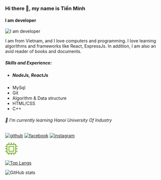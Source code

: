 ### Hi there 👋, my name is Tiến Minh
#### I am developer
![I am developer](https://builtin.com/cdn-cgi/image/f=auto,quality=80,width=752,height=435/https://builtin.com/sites/www.builtin.com/files/styles/byline_image/public/full-stack-developer.jpg)

I am from Vietnam, and I love computers and programming. I love learning algorithms and frameworks like React, ExpressJs. In addition, I am also an avid reader of books and documents.

##### Skills and Experience: 
- ##### NodeJs, ReactJs
- MySql
- Git
- Algorithm & Data structure
- HTML/CSS
- C++ 

###### 🌱 I’m currently learning Hanoi University Of Industry 


[<img src='https://cdn.jsdelivr.net/npm/simple-icons@3.0.1/icons/github.svg' alt='github' height='40'>](https://github.com/TienMinh25)  [<img src='https://cdn.jsdelivr.net/npm/simple-icons@3.0.1/icons/facebook.svg' alt='facebook' height='40'>](https://www.facebook.com/https://www.facebook.com/profile.php?id=100005211045138)  [<img src='https://cdn.jsdelivr.net/npm/simple-icons@3.0.1/icons/instagram.svg' alt='instagram' height='40'>](https://www.instagram.com/https://www.instagram.com/lvtienminh.25//)  

<a href='https://docs.github.com/en/developers'><img src='https://raw.githubusercontent.com/acervenky/animated-github-badges/master/assets/devbadge.gif' width='40' height='40'></a> 

[![Top Langs](https://github-readme-stats.vercel.app/api/top-langs/?username=TienMinh25)](https://github.com/anuraghazra/github-readme-stats)

![GitHub stats](https://github-readme-stats.vercel.app/api?username=TienMinh25&show_icons=true)  

